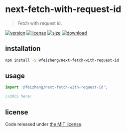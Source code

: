 # next-fetch-with-request-id
> Fetch with request id.

[![version][version-image]][version-url]
[![license][license-image]][license-url]
[![size][size-image]][size-url]
[![download][download-image]][download-url]

## installation
```bash
npm install -S @feizheng/next-fetch-with-request-id
```

## usage
```js
import '@feizheng/next-fetch-with-request-id';

//DOCS here!
```

## license
Code released under [the MIT license](https://github.com/afeiship/next-fetch-with-request-id/blob/master/LICENSE.txt).

[version-image]: https://img.shields.io/npm/v/@feizheng/next-fetch-with-request-id
[version-url]: https://npmjs.org/package/@feizheng/next-fetch-with-request-id

[license-image]: https://img.shields.io/npm/l/@feizheng/next-fetch-with-request-id
[license-url]: https://github.com/afeiship/next-fetch-with-request-id/blob/master/LICENSE.txt

[size-image]: https://img.shields.io/bundlephobia/minzip/@feizheng/next-fetch-with-request-id
[size-url]: https://github.com/afeiship/next-fetch-with-request-id/blob/master/dist/next-fetch-with-request-id.min.js

[download-image]: https://img.shields.io/npm/dm/@feizheng/next-fetch-with-request-id
[download-url]: https://www.npmjs.com/package/@feizheng/next-fetch-with-request-id
